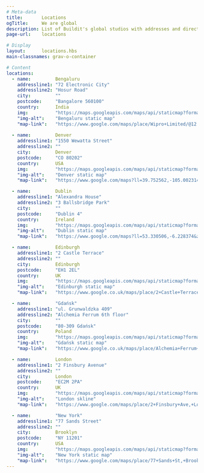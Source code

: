 ```yaml
---
# Meta-data
title:       Locations
ogTitle:     We are global
description: List of Buildit's global studios with addresses and directions.
page-url:    locations

# Display
layout:      locations.hbs
main-classnames: grav-o-container

# Content
locations: 
  - name:         Bengaluru
    addressline1: "72 Electronic City"
    addressline2: "Hosur Road"
    city:         ""
    postcode:     "Bangalore 560100"
    country:      India
    img:          "https://maps.googleapis.com/maps/api/staticmap?format=jpg&key=AIzaSyAa-P3u_B9zTs_DJ_dXRK5og7r3_n7vlT0&maptype=roadmap&scale=2&size=425x300&markers=12.838566%2C77.6592042&zoom=15"
    "img-alt":    "Bengaluru static map"
    "map-link":   "https://www.google.com/maps/place/Wipro+Limited/@12.838566,77.6592042,16z/data=!4m5!3m4!1s0x0:0x1d0caf77fe02554f!8m2!3d12.8384852!4d77.6571581?hl=en-US"
  
  - name:         Denver
    addressline1: "1550 Wewatta Street"
    addressline2: ""
    city:         Denver
    postcode:     "CO 80202"
    country:      USA
    img:          "https://maps.googleapis.com/maps/api/staticmap?format=jpg&key=AIzaSyAa-P3u_B9zTs_DJ_dXRK5og7r3_n7vlT0&maptype=roadmap&scale=2&size=425x300&markers=39.752562%2C-105.002314&zoom=16"
    "img-alt":    "Denver static map"
    "map-link":   "https://www.google.com/maps?ll=39.752562,-105.002314&z=16&t=m&hl=en-US&gl=GB&mapclient=embed&q=1550+Wewatta+St+Denver,+CO+80202+USA"

  - name:         Dublin
    addressline1: "Alexandra House"
    addressline2: "3 Ballsbridge Park"
    city:         ""
    postcode:     "Dublin 4"
    country:      Ireland
    img:          "https://maps.googleapis.com/maps/api/staticmap?format=jpg&key=AIzaSyAa-P3u_B9zTs_DJ_dXRK5og7r3_n7vlT0&maptype=roadmap&scale=2&size=425x300&markers=53.330506%2C-6.228374&zoom=16"
    "img-alt":    "Dublin static map"
    "map-link":   "https://www.google.com/maps?ll=53.330506,-6.228374&z=16&t=m&hl=en-US&gl=GB&mapclient=embed&cid=3233598717796492272"

  - name:         Edinburgh
    addressline1: "2 Castle Terrace"
    addressline2: ""
    city:         Edinburgh
    postcode:     "EH1 2EL"
    country:      UK
    img:          "https://maps.googleapis.com/maps/api/staticmap?format=jpg&key=AIzaSyAa-P3u_B9zTs_DJ_dXRK5og7r3_n7vlT0&maptype=roadmap&scale=2&size=425x300&markers=55.9486955%2C-3.2083261&zoom=17"
    "img-alt":    "Edinburgh static map"
    "map-link":   "https://www.google.co.uk/maps/place/2+Castle+Terrace,+Edinburgh+EH1+2EL/@55.9486955,-3.2083261,17z/data=!3m1!4b1!4m5!3m4!1s0x4887c79842eb1771:0xaa89ab9f8cf5e689!8m2!3d55.9486955!4d-3.2061374"

  - name:         "Gdańsk"
    addressline1: "ul. Grunwaldzka 409"
    addressline2: "Alchemia Ferrum 6th floor"
    city:         ""
    postcode:     "80-309 Gdańsk"
    country:      Poland
    img:          "https://maps.googleapis.com/maps/api/staticmap?format=jpg&key=AIzaSyAa-P3u_B9zTs_DJ_dXRK5og7r3_n7vlT0&maptype=roadmap&scale=2&size=425x300&markers=54.3986681%2C18.5766752&zoom=15"
    "img-alt":    "Gdańsk static map"
    "map-link":   "https://www.google.co.uk/maps/place/Alchemia+Ferrum+Tower/@54.3986681,18.5750337,17z/data=!4m12!1m6!3m5!1s0x46fd752864e2eab3:0x80d3c9302c7fad51!2sAlchemia+Ferrum+Tower!8m2!3d54.3985837!4d18.5769263!3m4!1s0x46fd752864e2eab3:0x80d3c9302c7fad51!8m2!3d54.3985837!4d18.5769263"

  - name:         London
    addressline1: "2 Finsbury Avenue"
    addressline2: ""
    city:         London
    postcode:     "EC2M 2PA"
    country:      UK
    img:          "https://maps.googleapis.com/maps/api/staticmap?format=jpg&key=AIzaSyAa-P3u_B9zTs_DJ_dXRK5og7r3_n7vlT0&maptype=roadmap&scale=2&size=425x300&markers=51.5199873%2C-0.0870466&zoom=17"
    "img-alt":    "London skline"
    "map-link":   "https://www.google.com/maps/place/2+Finsbury+Ave,+London+EC2M+2PA/@51.519953,-0.0869968,17z/data=!3m1!4b1!4m5!3m4!1s0x48761caddbaf7049:0x43297396a2bf6fec!8m2!3d51.5199497!4d-0.0848081?hl=en-US&shorturl=1"

  - name:         "New York"
    addressline1: "77 Sands Street"
    addressline2: ""
    city:         Brooklyn
    postcode:     "NY 11201"
    country:      USA
    img:          "https://maps.googleapis.com/maps/api/staticmap?format=jpg&key=AIzaSyAa-P3u_B9zTs_DJ_dXRK5og7r3_n7vlT0&maptype=roadmap&scale=2&size=425x300&markers=40.7004244%2C-73.9896711&zoom=17"
    "img-alt":    "New York static map"
    "map-link":   "https://www.google.com/maps/place/77+Sands+St,+Brooklyn,+NY+11201,+USA/@40.7004244,-73.9896711,17z/data=!3m1!4b1!4m5!3m4!1s0x89c25a346b0a6f41:0xe60dd10638023226!8m2!3d40.7003578!4d-73.9873581"
---
```

